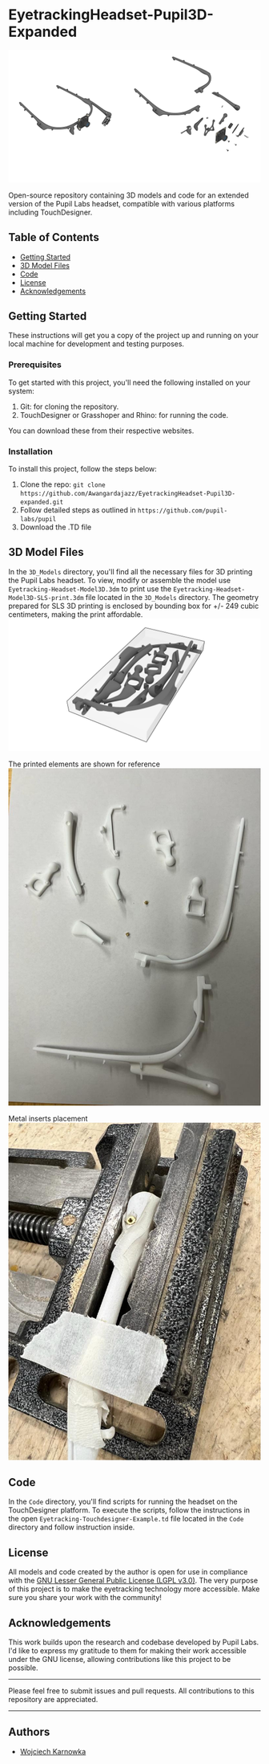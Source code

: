 # EyetrackingHeadset-Pupil3D-Expanded

![Pupil Labs Headset](images/HeadsetDiagram1.png)

Open-source repository containing 3D models and code for an extended version of the Pupil Labs headset, compatible with various platforms including TouchDesigner.

## Table of Contents
- [Getting Started](#getting-started)
- [3D Model Files](#3d-model-files)
- [Code](#code)
- [License](#license)
- [Acknowledgements](#acknowledgements)

## Getting Started

These instructions will get you a copy of the project up and running on your local machine for development and testing purposes.

### Prerequisites

To get started with this project, you'll need the following installed on your system:

1. Git: for cloning the repository.
2. TouchDesigner or Grasshoper and Rhino: for running the code.

You can download these from their respective websites.

### Installation

To install this project, follow the steps below:

1. Clone the repo: `git clone https://github.com/Awangardajazz/EyetrackingHeadset-Pupil3D-expanded.git`
2. Follow detailed steps as outlined in `https://github.com/pupil-labs/pupil`
3. Download the .TD file

## 3D Model Files

In the `3D_Models` directory, you'll find all the necessary files for 3D printing the Pupil Labs headset. To view, modify or assemble the model use `Eyetracking-Headset-Model3D.3dm` to print use the `Eyetracking-Headset-Model3D-SLS-print.3dm` file located in the `3D_Models` directory. The geometry prepared for SLS 3D printing is enclosed by bounding box for +/- 249 cubic centimeters, making the print  affordable.
![Pupil Labs Headset](images/HeadsetDiagram2.png)

The printed elements are shown for reference
![Pupil Labs Headset](images/Parts.jpeg)

Metal inserts placement
![Pupil Labs Headset](images/InsertsPlacement.jpeg)

## Code

In the `Code` directory, you'll find scripts for running the headset on the TouchDesigner platform. To execute the scripts, follow the instructions in the open `Eyetracking-Touchdesigner-Example.td` file located in the `Code` directory and follow instruction inside.

## License

All models and code created by the author is open for use in compliance with the [GNU Lesser General Public License (LGPL v3.0)](http://www.gnu.org/licenses/lgpl-3.0.en.html). The very purpose of this project is to make the eyetracking technology more accessible. Make sure you share your work with the community!

## Acknowledgements

This work builds upon the research and codebase developed by Pupil Labs. I'd like to express my gratitude to them for making their work accessible under the GNU license, allowing contributions like this project to be possible.

---

Please feel free to submit issues and pull requests. All contributions to this repository are appreciated.

---
## Authors
* [Wojciech Karnowka](https://github.com/Awangardajazz)
